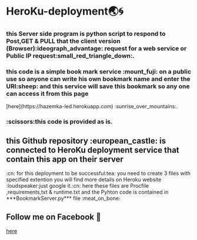 # HeroKu-deployment:earth_asia::cyclone:
<h3/>this Server side program is python script to respond to Post,GET & PULL that the client version (Browser):ideograph_advantage: request for a web service or Public IP request:small_red_triangle_down:.</h3>
<h3/>this code is a simple book mark service :mount_fuji: on a public use so anyone can write his own bookmark name and enter the URI:sheep: and this service will save this bookmark so any one can access it from this page </h3> [here](https://hazemka-led.herokuapp.com)
:sunrise_over_mountains:.
<h3/>:scissors:this code is provided as is.</h3>
<h2/>this Github repository :european_castle: is connected to HeroKu deployment service that contain this app on their server</h2> :cn:
for this deployment to be successful:tea: you need to create 3 files with specified extention you will find more details on Heroku website :loudspeaker:just google it.:cn:
here these files are Procfile ,requirements,txt & runtime.txt 
and the Pyhton code is contained in ***BookmarkServer.py*** file :meat_on_bone:

## Follow me on **Facebook** :gift_heart:
[here](https://www.facebook.com/hazem.khaled.3386585)
